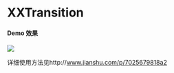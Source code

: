 # XXTransition

#### Demo 效果
![](http://upload-images.jianshu.io/upload_images/680225-8e2349549a6f5dde.gif?imageMogr2/auto-orient/strip)

详细使用方法见http://www.jianshu.com/p/7025679818a2
